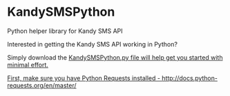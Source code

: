 # KandySMSPython
Python helper library for Kandy SMS API

Interested in getting the Kandy SMS API working in Python? 

Simply download the <a href="https://github.com/wndsrfr21/KandySMSPython/blob/master/kandy_sms_demo.py"> KandySMSPython.py file will help get you started with minimal effort. 

First, make sure you have Python Requests installed - http://docs.python-requests.org/en/master/



